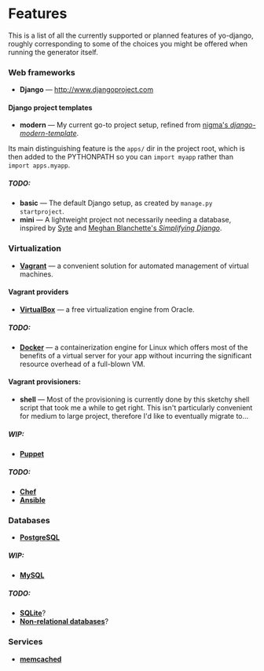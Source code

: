 Features
===

This is a list of all the currently supported or planned features of yo-django, roughly corresponding to some of the choices you might be offered when running the generator itself.

### Web frameworks
* **Django** &mdash; http://www.djangoproject.com

#### Django project templates
* **modern** &mdash; My current go-to project setup, refined from [nigma's *django-modern-template*](https://github.com/nigma/django-modern-template).

 Its main distinguishing feature is the `apps/` dir in the project root, which is then added to the PYTHONPATH so you can `import myapp` rather than `import apps.myapp`.

##### TODO:
* **basic** &mdash; The default Django setup, as created by
  `manage.py startproject`.
* **mini** &mdash; A lightweight project not necessarily needing a database,
  inspired by [Syte](https://github.com/rigoneri/syte) and [Meghan Blanchette's *Simplifying Django*](http://radar.oreilly.com/2014/04/simplifying-django.html?utm_source=Python+Weekly+Newsletter&utm_campaign=ef1c091c06-Python_Weekly_Issue_135_April_17_2014&utm_medium=email&utm_term=0_9e26887fc5-ef1c091c06-312699433).

### Virtualization
* [**Vagrant**](http://www.vagrantup.com) &mdash; a convenient solution for automated management of virtual machines.

#### Vagrant providers
* [**VirtualBox**](https://www.virtualbox.org/) &mdash; a free virtualization engine from Oracle.

##### TODO:
* [**Docker**](http://www.docker.com) &mdash; a containerization engine for Linux which offers most of the benefits of a virtual server for your app without incurring the significant resource overhead of a full-blown VM.

#### Vagrant provisioners:
* **shell** &mdash; Most of the provisioning is currently done by this sketchy shell script that took me a while to get right. This isn't particularly convenient for medium to large project, therefore I'd like to eventually migrate to...

##### WIP:
* [**Puppet**](https://docs.vagrantup.com/v2/provisioning/puppet_apply.html)

##### TODO:
* [**Chef**](https://docs.vagrantup.com/v2/provisioning/ansible.html)
* [**Ansible**](https://docs.vagrantup.com/v2/provisioning/ansible.html)

### Databases

* [**PostgreSQL**](http://www.postgresql.org)

##### WIP:
* [**MySQL**](http://www.mysql.com/)

##### TODO:
* [**SQLite**](http://www.sqlite.org/)?
* [**Non-relational databases**](http://django-nonrel.org/)?

### Services

* [**memcached**](http://memcached.org/)